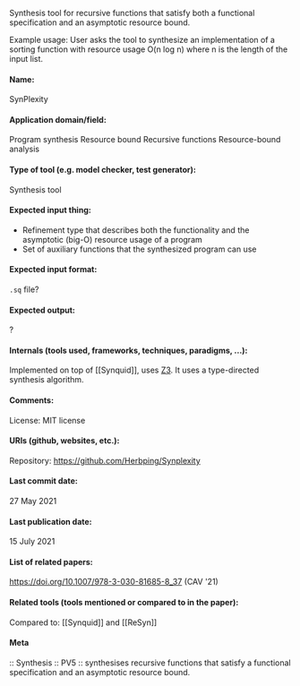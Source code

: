 Synthesis tool for recursive functions that satisfy both a functional specification and an asymptotic resource bound.

Example usage:
User asks the tool to synthesize an implementation of a sorting function with resource usage O(n log n) where n is the length of the input list.

#### Name:
SynPlexity

#### Application domain/field:
Program synthesis
Resource bound
Recursive functions
Resource-bound analysis

#### Type of tool (e.g. model checker, test generator):
Synthesis tool

#### Expected input thing:
- Refinement type that describes both the functionality and the asymptotic (big-O) resource usage of a program
- Set of auxiliary functions that the synthesized program can use

#### Expected input format:
`.sq` file?

#### Expected output:
?

#### Internals (tools used, frameworks, techniques, paradigms, ...):
Implemented on top of [[Synquid]], uses [Z3](../Solvers/SMT/Z3.md).
It uses a type-directed synthesis algorithm.

#### Comments:
License: MIT license

#### URIs (github, websites, etc.):
Repository: https://github.com/Herbping/Synplexity

#### Last commit date:
27 May 2021

#### Last publication date:
15 July 2021

#### List of related papers:
https://doi.org/10.1007/978-3-030-81685-8_37 (CAV '21)

#### Related tools (tools mentioned or compared to in the paper):
Compared to: [[Synquid]] and [[ReSyn]]

#### Meta
:: Synthesis
:: PV5 :: synthesises recursive functions that satisfy a functional specification and an asymptotic resource bound.